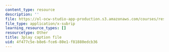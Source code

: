 ```yaml
---
content_type: resource
description: ''
file: https://ol-ocw-studio-app-production.s3.amazonaws.com/courses/res-18-009-learn-differential-equations-up-close-with-gilbert-strang-and-cleve-moler-fall-2015/4f477c5eb8e6fce680e1f81880edcb36_u_XsCvhzzbg.srt
file_type: application/x-subrip
learning_resource_types: []
resourcetype: Other
title: 3play caption file
uid: 4f477c5e-b8e6-fce6-80e1-f81880edcb36
---
```

